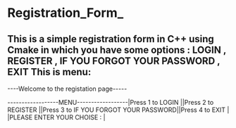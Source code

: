 # Registration_Form_
This is a simple registration form in C++ using Cmake in which you have some options : LOGIN , REGISTER , IF YOU FORGOT YOUR PASSWORD , EXIT
This is menu:
----------------------------------------


----Welcome to the registation page-----


------------------MENU------------------|Press 1 to LOGIN                      ||Press 2 to REGISTER                   ||Press 3 to IF YOU FORGOT YOUR PASSWORD||Press 4 to EXIT                       |
|PLEASE ENTER YOUR CHOISE :            |
